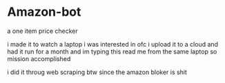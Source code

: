 # Amazon-bot
a one item price checker

i made it to watch a laptop i was interested in ofc i upload it to a cloud and had it run for a month and im typing this read me from the same laptop so mission accomplished 

i did it throug web scraping btw since the amazon bloker is shit
